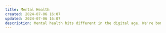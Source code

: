 ```yaml
---
title: Mental Health
created: 2024-07-06 16:07
updated: 2024-07-06 16:07
description: Mental health hits different in the digital age. We're bombarded with info, pressured to hustle non-stop, and constantly comparing ourselves to everyone's highlight reel. It's no wonder anxiety and burnout are, like, part of the vibe now. In this corner of my digital garden, I'm sharing my personal experiences and exploring ways to navigate mental well-being in this hyper-connected world. Dive into mindfulness hacks to find calm in the chaos, practice self-compassion (because we all deserve a break), and explore how tech can be both a blessing and a curse for our mental health. It's all about finding that sweet spot where we can thrive, not just survive, in this digital jungle.
---
```

